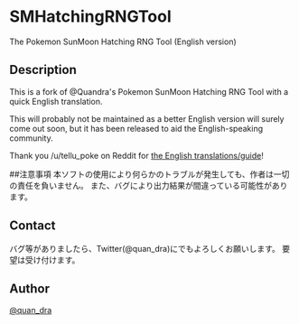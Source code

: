 # SMHatchingRNGTool
The Pokemon SunMoon Hatching RNG Tool (English version)

## Description
This is a fork of @Quandra's Pokemon SunMoon Hatching RNG Tool with a quick English translation.

This will probably not be maintained as a better English version will surely come out soon, but it has been released to aid the English-speaking community.

Thank you /u/tellu_poke on Reddit for [the English translations/guide](https://www.reddit.com/r/pokemonrng/comments/5ix2nr/guide_for_breeding_abuse_on_sunmoon/)!

##注意事項
本ソフトの使用により何らかのトラブルが発生しても、作者は一切の責任を負いません。
また、バグにより出力結果が間違っている可能性があります。  

## Contact 
バグ等がありましたら、Twitter(@quan_dra)にでもよろしくお願いします。 
要望は受け付けます。

## Author
[@quan_dra](https://twitter.com/quan_dra)
